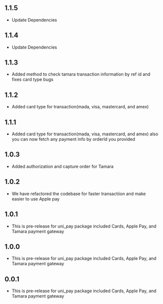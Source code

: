 ## 1.1.5

- Update Dependencies

## 1.1.4

- Update Dependencies

## 1.1.3

- Added method to check tamara transaction information by ref id and fixes card type bugs

## 1.1.2

- Added card type for transaction(mada, visa, mastercard, and amex)

## 1.1.1

- Added card type for transaction(mada, visa, mastercard, and amex) also you can now fetch any payment info by orderId you provided

## 1.0.3

- Added authorization and capture order for Tamara

## 1.0.2

- We have refactored the codebase for faster transactiion and make easier to use Apple pay

## 1.0.1

- This is pre-release for uni_pay package included Cards, Apple Pay, and Tamara payment gateway

## 1.0.0

- This is pre-release for uni_pay package included Cards, Apple Pay, and Tamara payment gateway

## 0.0.1

- This is pre-release for uni_pay package included Cards, Apple Pay, and Tamara payment gateway
